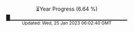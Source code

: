 <p align="center">
⏳Year Progress (6.64 %) <br>
█▁▁▁▁▁▁▁▁▁▁▁▁▁▁▁▁▁▁▁▁▁▁▁▁▁▁▁▁▁ <br>
<sub>Updated: Wed, 25 Jan 2023 06:02:40 GMT</sub>
</p>

